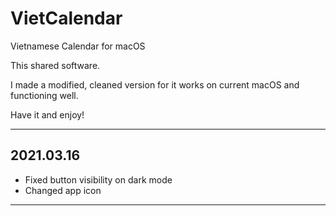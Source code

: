# VietCalendar

Vietnamese Calendar for macOS

This shared software.

I made a modified, cleaned version for it works on current macOS and functioning well.

Have it and enjoy!

---

## 2021.03.16

- Fixed button visibility on dark mode
- Changed app icon

---
